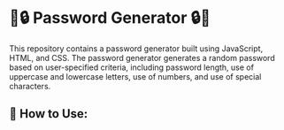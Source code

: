 # 🔐🔒 Password Generator 🔒🔐
This repository contains a password generator built using JavaScript, HTML, and CSS. The password generator generates a random password based on user-specified criteria, including password length, use of uppercase and lowercase letters, use of numbers, and use of special characters.

## 🚀 How to Use:
